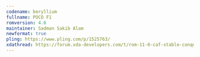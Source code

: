 ```yaml
---
codename: beryllium
fullname: POCO F1
romversion: 4.6
maintainer: Sadman Sakib Alam
newformat: true
pling: https://www.pling.com/p/1525763/
xdathread: https://forum.xda-developers.com/t/rom-11-0-caf-stable-conqueros-4-2-raven-for-poco-f1-beryllium-beta.4280091/
---
```

